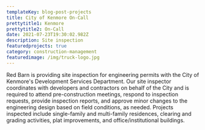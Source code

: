 ```yaml
---
templateKey: blog-post-projects
title: City of Kenmore On-Call
prettytitle1: Kenmore
prettytitle2: On-Call
date: 2021-07-23T19:30:02.982Z
description: Site inspection
featuredprojects: true
category: construction-management
featuredimage: /img/truck-logo.jpg
---
```

Red Barn is providing site inspection for engineering permits with the City of Kenmore's Development Services Department. Our site inspector coordinates with developers and contractors on behalf of the City and is required to attend pre-construction meetings, respond to inspection requests, provide inspection reports, and approve minor changes to the engineering design based on field conditions, as needed. Projects inspected include single-family and multi-family residences, clearing and grading activities, plat improvements, and office/institutional buildings.